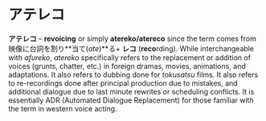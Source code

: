 # アテレコ

**アテレコ** – **revoicing** or simply **atereko/atereco** since the term comes from 映像に台詞を割り**当て(_ate_)**る+ **レコ** (**reco**rding). While interchangeable with *afureko*, *atereko* specifically refers to the replacement or addition of voices (grunts, chatter, etc.) in foreign dramas, movies, animations, and adaptations. It also refers to dubbing done for *tokusatsu* films. It also refers to re-recordings done after principal production due to mistakes, and additional dialogue due to last minute rewrites or scheduling conflicts. It is essentially ADR (Automated Dialogue Replacement) for those familiar with the term in western voice acting.
